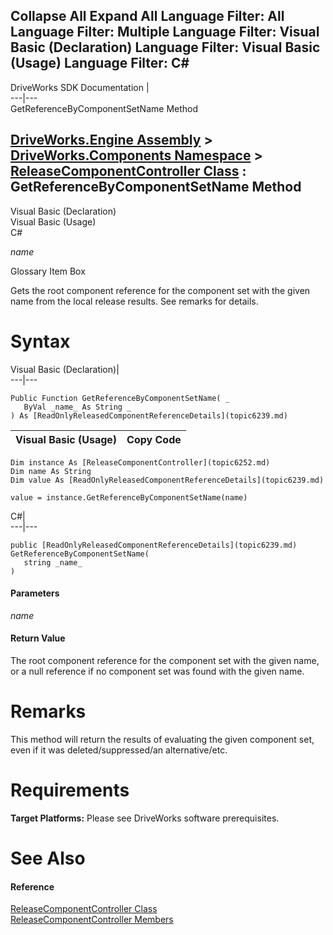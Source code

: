 Collapse All Expand All Language Filter: All  Language Filter: Multiple  Language Filter: Visual Basic (Declaration) Language Filter: Visual Basic (Usage) Language Filter: C#  
---  
DriveWorks SDK Documentation  |   
---|---  
GetReferenceByComponentSetName Method   
  
[DriveWorks.Engine Assembly](topic2156.md) > [DriveWorks.Components Namespace](topic6089.md) > [ReleaseComponentController Class](topic6252.md) : GetReferenceByComponentSetName Method  
---  
  
Visual Basic (Declaration)    
Visual Basic (Usage)    
C# 

_name_
    

Glossary Item Box

Gets the root component reference for the component set with the given name from the local release results. See remarks for details. 

# Syntax

Visual Basic (Declaration)|   
---|---  
      
    
    Public Function GetReferenceByComponentSetName( _
       ByVal _name_ As String _
    ) As [ReadOnlyReleasedComponentReferenceDetails](topic6239.md)  
  
Visual Basic (Usage)| Copy Code  
---|---  
      
    
    Dim instance As [ReleaseComponentController](topic6252.md)
    Dim name As String
    Dim value As [ReadOnlyReleasedComponentReferenceDetails](topic6239.md)
     
    value = instance.GetReferenceByComponentSetName(name)  
  
C#|   
---|---  
      
    
    public [ReadOnlyReleasedComponentReferenceDetails](topic6239.md) GetReferenceByComponentSetName( 
       string _name_
    )  
  
#### Parameters

 _name_
    

#### Return Value

The root component reference for the component set with the given name, or a null reference if no component set was found with the given name.

# Remarks

This method will return the results of evaluating the given component set, even if it was deleted/suppressed/an alternative/etc.

# Requirements

**Target Platforms:** Please see DriveWorks software prerequisites.

# See Also

#### Reference

[ReleaseComponentController Class](topic6252.md)   
[ReleaseComponentController Members](topic6253.md)


